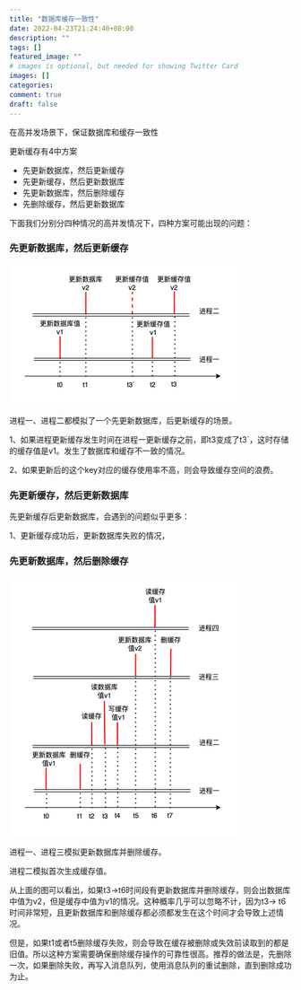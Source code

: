 ```yaml
---
title: "数据库缓存一致性"
date: 2022-04-23T21:24:40+08:00
description: ""
tags: []
featured_image: ""
# images is optional, but needed for showing Twitter Card
images: []
categories:
comment: true
draft: false
---
```


在高并发场景下，保证数据库和缓存一致性

更新缓存有4中方案

- 先更新数据库，然后更新缓存
- 先更新缓存，然后更新数据库
- 先更新数据库，然后删除缓存
- 先删除缓存，然后更新数据库

下面我们分别分四种情况的高并发情况下，四种方案可能出现的问题：

### 先更新数据库，然后更新缓存

![](/images/先更新数据库后更新缓存.drawio.png)

进程一、进程二都模拟了一个先更新数据库，后更新缓存的场景。

1、如果进程更新缓存发生时间在进程一更新缓存之前，即t3变成了t3`，这时存储的缓存值是v1。发生了数据库和缓存不一致的情况。

2、如果更新后的这个key对应的缓存使用率不高，则会导致缓存空间的浪费。

### 先更新缓存，然后更新数据库

先更新缓存后更新数据库，会遇到的问题似乎更多：

1、更新缓存成功后，更新数据库失败的情况，





### 先更新数据库，然后删除缓存

![](/images/先更新数据库后删除缓存.drawio.png)

进程一、进程三模拟更新数据库并删除缓存。

进程二模拟首次生成缓存值。

从上面的图可以看出，如果t3->t6时间段有更新数据库并删除缓存，则会出数据库中值为v2，但是缓存中值为v1的情况。这种概率几乎可以忽略不计，因为t3-> t6时间非常短，且更新数据库和删除缓存都必须都发生在这个时间才会导致上述情况。

但是，如果t1或者t5删除缓存失败，则会导致在缓存被删除或失效前读取到的都是旧值。所以这种方案需要确保删除缓存操作的可靠性很高。推荐的做法是，先删除一次，如果删除失败，再写入消息队列，使用消息队列的重试删除，直到删除成功为止。







